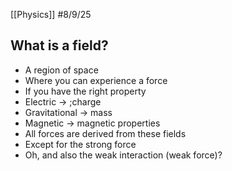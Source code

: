 [[Physics]]
#8/9/25 
## What is a field?
- A region of space
- Where you can experience a force
- If you have the right property
- Electric -> ;charge
- Gravitational -> mass
- Magnetic -> magnetic properties
- All forces are derived from these fields
- Except for the strong force
- Oh, and also the weak interaction (weak force)?
